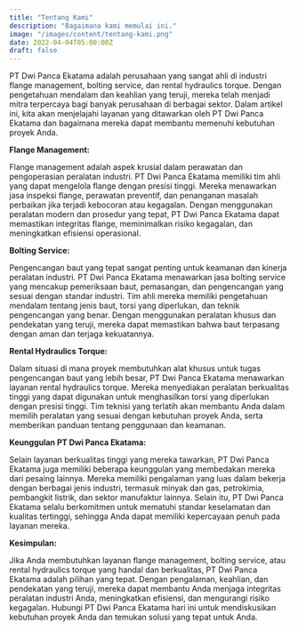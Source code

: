 ```yaml
---
title: "Tentang Kami"
description: "Bagaimana kami memulai ini."
image: "/images/content/tentang-kami.png"
date: 2022-04-04T05:00:00Z
draft: false
---
```


PT Dwi Panca Ekatama adalah perusahaan yang sangat ahli di industri flange management, bolting service, dan rental hydraulics torque. Dengan pengetahuan mendalam dan keahlian yang teruji, mereka telah menjadi mitra terpercaya bagi banyak perusahaan di berbagai sektor. Dalam artikel ini, kita akan menjelajahi layanan yang ditawarkan oleh PT Dwi Panca Ekatama dan bagaimana mereka dapat membantu memenuhi kebutuhan proyek Anda.

**Flange Management:**

Flange management adalah aspek krusial dalam perawatan dan pengoperasian peralatan industri. PT Dwi Panca Ekatama memiliki tim ahli yang dapat mengelola flange dengan presisi tinggi. Mereka menawarkan jasa inspeksi flange, perawatan preventif, dan penanganan masalah perbaikan jika terjadi kebocoran atau kegagalan. Dengan menggunakan peralatan modern dan prosedur yang tepat, PT Dwi Panca Ekatama dapat memastikan integritas flange, meminimalkan risiko kegagalan, dan meningkatkan efisiensi operasional.

**Bolting Service:**

Pengencangan baut yang tepat sangat penting untuk keamanan dan kinerja peralatan industri. PT Dwi Panca Ekatama menawarkan jasa bolting service yang mencakup pemeriksaan baut, pemasangan, dan pengencangan yang sesuai dengan standar industri. Tim ahli mereka memiliki pengetahuan mendalam tentang jenis baut, torsi yang diperlukan, dan teknik pengencangan yang benar. Dengan menggunakan peralatan khusus dan pendekatan yang teruji, mereka dapat memastikan bahwa baut terpasang dengan aman dan terjaga kekuatannya.

**Rental Hydraulics Torque:**

Dalam situasi di mana proyek membutuhkan alat khusus untuk tugas pengencangan baut yang lebih besar, PT Dwi Panca Ekatama menawarkan layanan rental hydraulics torque. Mereka menyediakan peralatan berkualitas tinggi yang dapat digunakan untuk menghasilkan torsi yang diperlukan dengan presisi tinggi. Tim teknisi yang terlatih akan membantu Anda dalam memilih peralatan yang sesuai dengan kebutuhan proyek Anda, serta memberikan panduan tentang penggunaan dan keamanan.

**Keunggulan PT Dwi Panca Ekatama:**

Selain layanan berkualitas tinggi yang mereka tawarkan, PT Dwi Panca Ekatama juga memiliki beberapa keunggulan yang membedakan mereka dari pesaing lainnya. Mereka memiliki pengalaman yang luas dalam bekerja dengan berbagai jenis industri, termasuk minyak dan gas, petrokimia, pembangkit listrik, dan sektor manufaktur lainnya. Selain itu, PT Dwi Panca Ekatama selalu berkomitmen untuk mematuhi standar keselamatan dan kualitas tertinggi, sehingga Anda dapat memiliki kepercayaan penuh pada layanan mereka.

**Kesimpulan:**

Jika Anda membutuhkan layanan flange management, bolting service, atau rental hydraulics torque yang handal dan berkualitas, PT Dwi Panca Ekatama adalah pilihan yang tepat. Dengan pengalaman, keahlian, dan pendekatan yang teruji, mereka dapat membantu Anda menjaga integritas peralatan industri Anda, meningkatkan efisiensi, dan mengurangi risiko kegagalan. Hubungi PT Dwi Panca Ekatama hari ini untuk mendiskusikan kebutuhan proyek Anda dan temukan solusi yang tepat untuk Anda.